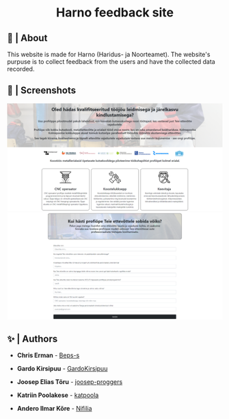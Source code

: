 <h1 align="center">Harno feedback site</h1>

## 📜 | About

This website is made for Harno (Haridus- ja Noorteamet). The website's purpuse is to collect feedback from the users and have the collected data recorded.

## 📸 | Screenshots

<div><img src="/pictures/Screenshot_1.png"></div>
<div><img src="/pictures/Screenshot_2.png"></div>

## ✨ | Authors

* **Chris Erman** - [Beps-s](https://github.com/Beps-s)

* **Gardo Kirsipuu** - [GardoKirsipuu](https://github.com/GardoKirsipuu)

* **Joosep Elias Tõru** - [joosep-proggers](https://github.com/joosep-proggers)

* **Katriin Poolakese** - [katpoola](https://github.com/katpoola)

* **Andero Ilmar Kõre** - [Nifilia](https://github.com/Nifilia)

